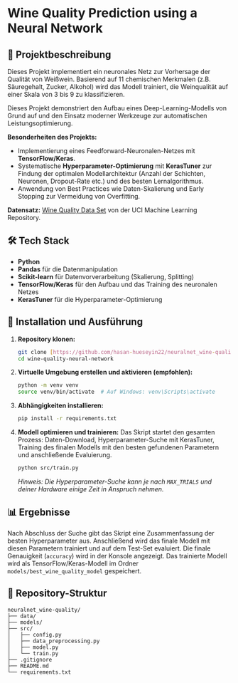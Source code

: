 # Wine Quality Prediction using a Neural Network

## 📝 Projektbeschreibung

Dieses Projekt implementiert ein neuronales Netz zur Vorhersage der Qualität von Weißwein. Basierend auf 11 chemischen Merkmalen (z.B. Säuregehalt, Zucker, Alkohol) wird das Modell trainiert, die Weinqualität auf einer Skala von 3 bis 9 zu klassifizieren.

Dieses Projekt demonstriert den Aufbau eines Deep-Learning-Modells von Grund auf und den Einsatz moderner Werkzeuge zur automatischen Leistungsoptimierung.

**Besonderheiten des Projekts:**
-   Implementierung eines Feedforward-Neuronalen-Netzes mit **TensorFlow/Keras**.
-   Systematische **Hyperparameter-Optimierung** mit **KerasTuner** zur Findung der optimalen Modellarchitektur (Anzahl der Schichten, Neuronen, Dropout-Rate etc.) und des besten Lernalgorithmus.
-   Anwendung von Best Practices wie Daten-Skalierung und Early Stopping zur Vermeidung von Overfitting.

**Datensatz:** [Wine Quality Data Set](https://archive.ics.uci.edu/ml/datasets/wine+quality) von der UCI Machine Learning Repository.

## 🛠️ Tech Stack

-   **Python**
-   **Pandas** für die Datenmanipulation
-   **Scikit-learn** für Datenvorverarbeitung (Skalierung, Splitting)
-   **TensorFlow/Keras** für den Aufbau und das Training des neuronalen Netzes
-   **KerasTuner** für die Hyperparameter-Optimierung

## 🚀 Installation und Ausführung

1.  **Repository klonen:**
    ```bash
    git clone [https://github.com/hasan-hueseyin22/neuralnet_wine-quality.git](https://github.com/hasan-hueseyin22/neuralnet_wine-quality.git)
    cd wine-quality-neural-network
    ```

2.  **Virtuelle Umgebung erstellen und aktivieren (empfohlen):**
    ```bash
    python -m venv venv
    source venv/bin/activate  # Auf Windows: venv\Scripts\activate
    ```

3.  **Abhängigkeiten installieren:**
    ```bash
    pip install -r requirements.txt
    ```

4.  **Modell optimieren und trainieren:**
    Das Skript startet den gesamten Prozess: Daten-Download, Hyperparameter-Suche mit KerasTuner, Training des finalen Modells mit den besten gefundenen Parametern und anschließende Evaluierung.
    ```bash
    python src/train.py
    ```
    *Hinweis: Die Hyperparameter-Suche kann je nach `MAX_TRIALS` und deiner Hardware einige Zeit in Anspruch nehmen.*

## 📊 Ergebnisse

Nach Abschluss der Suche gibt das Skript eine Zusammenfassung der besten Hyperparameter aus. Anschließend wird das finale Modell mit diesen Parametern trainiert und auf dem Test-Set evaluiert. Die finale Genauigkeit (`accuracy`) wird in der Konsole angezeigt. Das trainierte Modell wird als TensorFlow/Keras-Modell im Ordner `models/best_wine_quality_model` gespeichert.

## 📂 Repository-Struktur
 ```
neuralnet_wine-quality/
├── data/
├── models/
├── src/
│   ├── config.py
│   ├── data_preprocessing.py
│   ├── model.py
│   └── train.py
├── .gitignore
├── README.md
└── requirements.txt
```